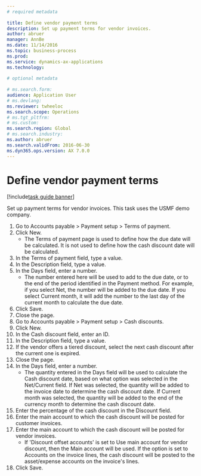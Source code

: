 ```yaml
--- 
# required metadata 
 
title: Define vendor payment terms
description: Set up payment terms for vendor invoices. 
author: abruer
manager: AnnBe 
ms.date: 11/14/2016
ms.topic: business-process 
ms.prod:  
ms.service: dynamics-ax-applications 
ms.technology:  
 
# optional metadata 
 
# ms.search.form:   
audience: Application User 
# ms.devlang:  
ms.reviewer: twheeloc
ms.search.scope: Operations 
# ms.tgt_pltfrm:  
# ms.custom:  
ms.search.region: Global
# ms.search.industry: 
ms.author: abruer
ms.search.validFrom: 2016-06-30 
ms.dyn365.ops.version: AX 7.0.0 
---
```

# Define vendor payment terms

[!include[task guide banner](../../includes/task-guide-banner.md)]

Set up payment terms for vendor invoices. This task uses the USMF demo company.

1. Go to Accounts payable > Payment setup > Terms of payment.
2. Click New.
    * The Terms of payment page is used to define how the due date will be calculated. It is not used to define how the cash discount date will be calculated.  
3. In the Terms of payment field, type a value.
4. In the Description field, type a value.
5. In the Days field, enter a number.
    * The number entered here will be used to add to the due date, or to the end of the period identified in the Payment method. For example, if you select Net, the number will be added to the due date. If you select Current month, it will add the number to the last day of the current month to calculate the due date.  
6. Click Save.
7. Close the page.
8. Go to Accounts payable > Payment setup > Cash discounts.
9. Click New.
10. In the Cash discount field, enter an ID.
11. In the Description field, type a value.
12. If the vendor offers a tiered discount, select the next cash discount after the current one is expired.
13. Close the page.
14. In the Days field, enter a number.
    * The quantity entered in the Days field will be used to calculate the Cash discount date, based on what option was selected in the Net/Current field. If Net was selected, the quantity will be added to the invoice date to determine the cash discount date. If Current month was selected, the quantity will be added to the end of the currency month to determine the cash discount date.  
15. Enter the percentage of the cash discount in the Discount field. 
16. Enter the main account to which the cash discount will be posted for customer invoices.
17. Enter the main account to which the cash discount will be posted for vendor invoices.
    * If 'Discount offset accounts' is set to Use main account for vendor discount, then the Main account will be used.  If the option is set to Accounts on the invoice lines, the cash discount will be posted to the asset/expense accounts on the invoice's lines.  
18. Click Save.

